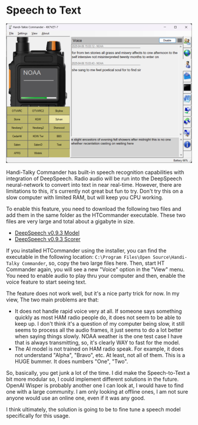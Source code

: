 # Speech to Text

![image](https://github.com/Ylianst/HTCommander/blob/main/docs/images/ht-voice-to-text.png?raw=true)

Handi-Talky Commander has built-in speech recognition capabilities with integration of DeepSpeech. Radio audio will be run into the DeepSpeech neural-network to convert into text in near real-time. However, there are limitations to this, it's currently not great but fun to try. Don't try this on a slow computer with limited RAM, but will keep you CPU working.

To enable this feature, you need to download the following two files and add them in the same folder as the HTCommander executable. These two files are very large and total about a gigabyte in size.

- [DeepSpeech v0.9.3 Model](https://github.com/mozilla/DeepSpeech/releases/download/v0.9.3/deepspeech-0.9.3-models.pbmm)
- [DeepSpeech v0.9.3 Scorer](https://github.com/mozilla/DeepSpeech/releases/download/v0.9.3/deepspeech-0.9.3-models.scorer)

If you installed HTCommander using the installer, you can find the executable in the following location: `C:\Program Files\Open Source\Handi-Talky Commander`, so, copy the two large files here. Then, start HT Commander again, you will see a new "Voice" option in the "View" menu. You need to enable audio to play thru your computer and then, enable the voice feature to start seeing text. 

The feature does not work well, but it's a nice party trick for now. In my view, The two main problems are that:

- It does not handle rapid voice very at all. If someone says something quickly as most HAM radio people do, it does not seem to be able to keep up. I don't think it's a question of my computer being slow, it still seems to process all the audio frames, it just seems to do a lot better when saying things slowly. NOAA weather is the one test case I have that is always transmitting, so, it's clearly WAY to fast for the model.
- The AI model is not trained on HAM radio speak. For example, it does not understand "Alpha", "Bravo", etc. At least, not all of them. This is a HUGE bummer. It does numbers "One", "Two".

So, basically, you get junk a lot of the time. I did make the Speech-to-Text a bit more modular so, I could implement different solutions in the future. OpenAI Wisper is probably another one I can look at, I would have to find one with a large community. I am only looking at offline ones, I am not sure anyone would use an online one, even if it was any good.

I think ultimately, the solution is going to be to fine tune a speech model specifically for this usage.

